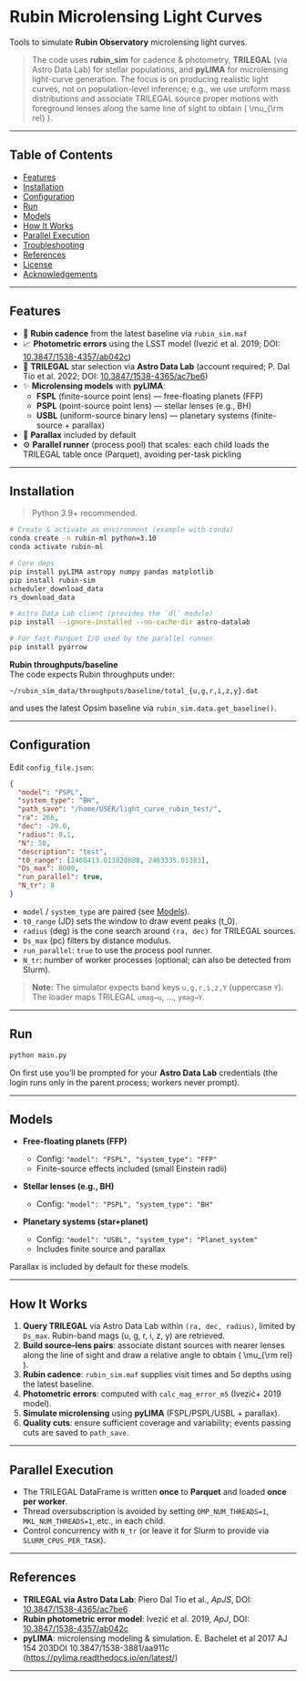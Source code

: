 # Rubin Microlensing Light Curves

Tools to simulate **Rubin Observatory** microlensing light curves.

> The code uses **rubin_sim** for cadence & photometry, **TRILEGAL** (via Astro Data Lab) for stellar populations, and **pyLIMA** for microlensing light-curve generation. The focus is on producing realistic light curves, not on population-level inference; e.g., we use uniform mass distributions and associate TRILEGAL source proper motions with foreground lenses along the same line of sight to obtain \( \mu_{\rm rel} \).

---

## Table of Contents

- [Features](#features)  
- [Installation](#installation)  
- [Configuration](#configuration)  
- [Run](#run)  
- [Models](#models)  
- [How It Works](#how-it-works)  
- [Parallel Execution](#parallel-execution)  
- [Troubleshooting](#troubleshooting)  
- [References](#references)  
- [License](#license)  
- [Acknowledgements](#acknowledgements)

---

## Features

- 🔭 **Rubin cadence** from the latest baseline via `rubin_sim.maf`
- 📈 **Photometric errors** using the LSST model (Ivezić et al. 2019; DOI: [10.3847/1538-4357/ab042c](https://doi.org/10.3847/1538-4357/ab042c))
- 🌌 **TRILEGAL** star selection via **Astro Data Lab** (account required; P. Dal Tio et al. 2022; DOI: [10.3847/1538-4365/ac7be6](https://doi.org/10.3847/1538-4365/ac7be6))
- ✨ **Microlensing models** with **pyLIMA**:
  - **FSPL** (finite-source point lens) — free-floating planets (FFP)
  - **PSPL** (point-source point lens) — stellar lenses (e.g., BH)
  - **USBL** (uniform-source binary lens) — planetary systems (finite-source + parallax)
- 🧭 **Parallax** included by default
- ⚙️ **Parallel runner** (process pool) that scales: each child loads the TRILEGAL table once (Parquet), avoiding per-task pickling

---

## Installation

> Python 3.9+ recommended.

```bash
# Create & activate an environment (example with conda)
conda create -n rubin-ml python=3.10
conda activate rubin-ml

# Core deps
pip install pyLIMA astropy numpy pandas matplotlib
pip install rubin-sim
scheduler_download_data
rs_download_data

# Astro Data Lab client (provides the `dl` module)
pip install --ignore-installed --no-cache-dir astro-datalab

# For fast Parquet I/O used by the parallel runner
pip install pyarrow
```

**Rubin throughputs/baseline**  
The code expects Rubin throughputs under:
```
~/rubin_sim_data/throughputs/baseline/total_{u,g,r,i,z,y}.dat
```
and uses the latest Opsim baseline via `rubin_sim.data.get_baseline()`.

---

## Configuration

Edit `config_file.json`:

```json
{
  "model": "PSPL",
  "system_type": "BH",
  "path_save": "/home/USER/light_curve_rubin_test/",
  "ra": 266,
  "dec": -29.0,
  "radius": 0.1,
  "N": 50,
  "description": "test",
  "t0_range": [2460413.013828608, 2463335.01383],
  "Ds_max": 8000,
  "run_parallel": true,
  "N_tr": 8
}
```

- `model` / `system_type` are paired (see [Models](#models)).
- `t0_range` (JD) sets the window to draw event peaks \(t_0\).
- `radius` (deg) is the cone search around `(ra, dec)` for TRILEGAL sources.
- `Ds_max` (pc) filters by distance modulus.
- `run_parallel`: `true` to use the process pool runner.
- `N_tr`: number of worker processes (optional; can also be detected from Slurm).

> **Note:** The simulator expects band keys `u,g,r,i,z,Y` (uppercase `Y`). The loader maps TRILEGAL `umag→u`, …, `ymag→Y`.

---

## Run

```bash
python main.py
```

On first use you’ll be prompted for your **Astro Data Lab** credentials (the login runs only in the parent process; workers never prompt).

---

## Models

- **Free-floating planets (FFP)**  
  - Config: `"model": "FSPL", "system_type": "FFP"`  
  - Finite-source effects included (small Einstein radii)

- **Stellar lenses (e.g., BH)**  
  - Config: `"model": "PSPL", "system_type": "BH"`

- **Planetary systems (star+planet)**  
  - Config: `"model": "USBL", "system_type": "Planet_system"`  
  - Includes finite source and parallax

Parallax is included by default for these models.

---

## How It Works

1. **Query TRILEGAL** via Astro Data Lab within `(ra, dec, radius)`, limited by `Ds_max`. Rubin-band mags (u, g, r, i, z, y) are retrieved.
2. **Build source–lens pairs**: associate distant sources with nearer lenses along the line of sight and draw a relative angle to obtain \( \mu_{\rm rel} \).
3. **Rubin cadence**: `rubin_sim.maf` supplies visit times and 5σ depths using the latest baseline.
4. **Photometric errors**: computed with `calc_mag_error_m5` (Ivezić+ 2019 model).
5. **Simulate microlensing** using **pyLIMA** (FSPL/PSPL/USBL + parallax).
6. **Quality cuts**: ensure sufficient coverage and variability; events passing cuts are saved to `path_save`.

---

## Parallel Execution

- The TRILEGAL DataFrame is written **once** to **Parquet** and loaded **once per worker**.
- Thread oversubscription is avoided by setting `OMP_NUM_THREADS=1`, `MKL_NUM_THREADS=1`, etc., in each child.
- Control concurrency with `N_tr` (or leave it for Slurm to provide via `SLURM_CPUS_PER_TASK`).

---

## References

- **TRILEGAL via Astro Data Lab**: Piero Dal Tio et al., *ApJS*, DOI: [10.3847/1538-4365/ac7be6](https://doi.org/10.3847/1538-4365/ac7be6)  
- **Rubin photometric error model**: Ivezić et al. 2019, *ApJ*, DOI: [10.3847/1538-4357/ab042c](https://doi.org/10.3847/1538-4357/ab042c)  
- **pyLIMA**: microlensing modeling & simulation. E. Bachelet et al 2017 AJ 154 203DOI 10.3847/1538-3881/aa911c (https://pylima.readthedocs.io/en/latest/)

---

